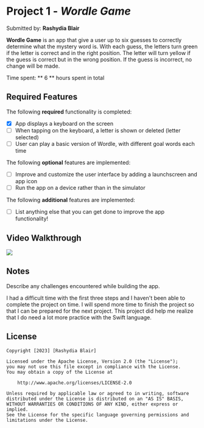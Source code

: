 # Project 1 - *Wordle Game*

Submitted by: **Rashydia Blair**

**Wordle Game** is an app that give a user up to six guesses to correctly determine what the mystery word is. With each guess, the letters turn green if the letter is correct and in the right position. The letter will turn yellow if the guess is correct but in the wrong position. If the guess is incorrect, no change will be made. 

Time spent: ** 6 ** hours spent in total

## Required Features

The following **required** functionality is completed:

- [X] App displays a keyboard on the screen
- [ ] When tapping on the keyboard, a letter is shown or deleted (letter selected)
- [ ] User can play a basic version of Wordle, with different goal words each time

The following **optional** features are implemented:

- [ ] Improve and customize the user interface by adding a launchscreen and app icon
- [ ] Run the app on a device rather than in the simulator

The following **additional** features are implemented:

- [ ] List anything else that you can get done to improve the app functionality!

## Video Walkthrough

<div>
    <a href="https://www.loom.com/share/53d1eebb3c014b979be0df3804f6199d">
    </a>
    <a href="https://www.loom.com/share/53d1eebb3c014b979be0df3804f6199d">
      <img style="max-width:300px;" src="https://cdn.loom.com/sessions/thumbnails/53d1eebb3c014b979be0df3804f6199d-with-play.gif">
    </a>
  </div>


## Notes

Describe any challenges encountered while building the app.

I had a difficult time with the first three steps and I haven't been able to complete the project on time. I will spend more time to finish the project so that I can be prepared for the next project. This project did help me realize that I do need a lot more practice with the Swift language.

## License

    Copyright [2023] [Rashydia Blair]

    Licensed under the Apache License, Version 2.0 (the "License");
    you may not use this file except in compliance with the License.
    You may obtain a copy of the License at

        http://www.apache.org/licenses/LICENSE-2.0

    Unless required by applicable law or agreed to in writing, software
    distributed under the License is distributed on an "AS IS" BASIS,
    WITHOUT WARRANTIES OR CONDITIONS OF ANY KIND, either express or implied.
    See the License for the specific language governing permissions and
    limitations under the License.
